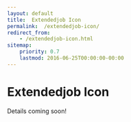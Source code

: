 ```yaml
---
layout: default
title:  Extendedjob Icon
permalink:  /extendedjob-icon/
redirect_from: 
    - /extendedjob-icon.html
sitemap: 
    priority: 0.7
    lastmod: 2016-06-25T00:00:00-00:00
---
```

# <i class=fa fa-circle></i> Extendedjob Icon
Details coming soon!
